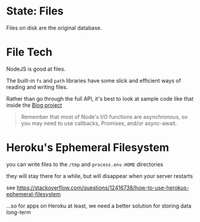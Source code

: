 # State: Files

Files on disk are the original database.


# File Tech

NodeJS is good at files.

The built-in `fs` and `path` libraries have some slick and efficient ways of reading and writing files.

Rather than go through the full API, it's best to look at sample code like that inside the [Blog project](/projects/blog)

> Remember that most of Node's I/O functions are asynchronous, so you may need to use callbacks, Promises, and/or async-await.

# Heroku's Ephemeral Filesystem

you can write files to the `/tmp` and `process.env.HOME` directories

they will stay there for a while, but will disappear when your server restarts

see https://stackoverflow.com/questions/12416738/how-to-use-herokus-ephemeral-filesystem

...so for apps on Heroku at least, we need a better solution for storing data long-term  

